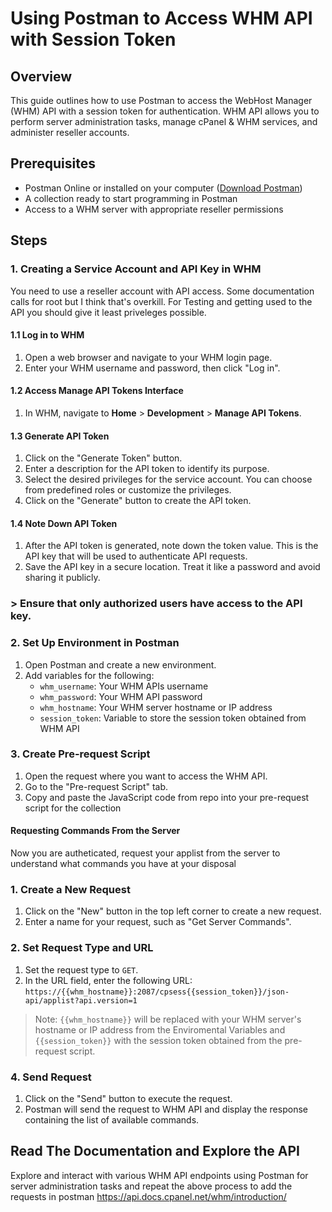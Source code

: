 # Using Postman to Access WHM API with Session Token

## Overview

This guide outlines how to use Postman to access the WebHost Manager (WHM) API with a session token for authentication. 
WHM API allows you to perform server administration tasks, manage cPanel & WHM services, and administer reseller accounts.

## Prerequisites

- Postman Online or installed on your computer ([Download Postman](https://www.postman.com/downloads/))
- A collection ready to start programming in Postman
- Access to a WHM server with appropriate reseller permissions

## Steps

### 1. Creating a Service Account and API Key in WHM
You need to use a reseller account with API access. Some documentation calls for root but I think that's overkill.
For Testing and getting used to the API you should give it least priveleges possible. 

#### 1.1 Log in to WHM
1. Open a web browser and navigate to your WHM login page.
2. Enter your WHM username and password, then click "Log in".

#### 1.2 Access Manage API Tokens Interface
1. In WHM, navigate to **Home** > **Development** > **Manage API Tokens**.

#### 1.3 Generate API Token

1. Click on the "Generate Token" button.
2. Enter a description for the API token to identify its purpose.
3. Select the desired privileges for the service account. You can choose from predefined roles or customize the privileges.
4. Click on the "Generate" button to create the API token.

#### 1.4 Note Down API Token

1. After the API token is generated, note down the token value. This is the API key that will be used to authenticate API requests.
2. Save the API key in a secure location. Treat it like a password and avoid sharing it publicly.
### > Ensure that only authorized users have access to the API key.



### 2. Set Up Environment in Postman

1. Open Postman and create a new environment.
2. Add variables for the following:
   - `whm_username`: Your WHM APIs username
   - `whm_password`: Your WHM API password
   - `whm_hostname`: Your WHM server hostname or IP address
   - `session_token`: Variable to store the session token obtained from WHM API

### 3. Create Pre-request Script

1. Open the request where you want to access the WHM API.
2. Go to the "Pre-request Script" tab.
3. Copy and paste the JavaScript code from repo into your pre-request script for the collection

#### Requesting Commands From the Server
Now you are autheticated, request your applist from the server to understand what commands you have at your disposal

### 1. Create a New Request

1. Click on the "New" button in the top left corner to create a new request.
2. Enter a name for your request, such as "Get Server Commands".

### 2. Set Request Type and URL

1. Set the request type to `GET`.
2. In the URL field, enter the following URL:
`https://{{whm_hostname}}:2087/cpsess{{session_token}}/json-api/applist?api.version=1`

> Note: `{{whm_hostname}}` will be replaced with your WHM server's hostname or IP address from the Enviromental Variables and `{{session_token}}` with the session token obtained from the pre-request script.

### 4. Send Request

1. Click on the "Send" button to execute the request.
2. Postman will send the request to WHM API and display the response containing the list of available commands.

## Read The Documentation and Explore the API
Explore and interact with various WHM API endpoints using Postman for server administration tasks and repeat the above process to add the requests in postman
https://api.docs.cpanel.net/whm/introduction/

